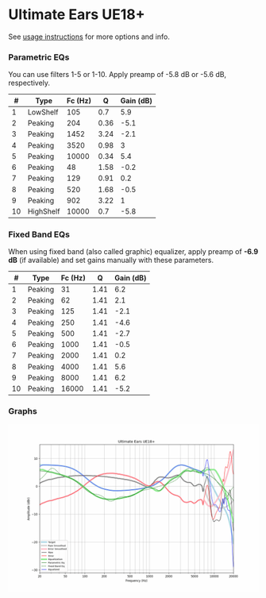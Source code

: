 # Ultimate Ears UE18+
See [usage instructions](https://github.com/jaakkopasanen/AutoEq#usage) for more options and info.

### Parametric EQs
You can use filters 1-5 or 1-10. Apply preamp of -5.8 dB or -5.6 dB, respectively.

|   # | Type      |   Fc (Hz) |    Q |   Gain (dB) |
|-----|-----------|-----------|------|-------------|
|   1 | LowShelf  |       105 | 0.7  |         5.9 |
|   2 | Peaking   |       204 | 0.36 |        -5.1 |
|   3 | Peaking   |      1452 | 3.24 |        -2.1 |
|   4 | Peaking   |      3520 | 0.98 |         3   |
|   5 | Peaking   |     10000 | 0.34 |         5.4 |
|   6 | Peaking   |        48 | 1.58 |        -0.2 |
|   7 | Peaking   |       129 | 0.91 |         0.2 |
|   8 | Peaking   |       520 | 1.68 |        -0.5 |
|   9 | Peaking   |       902 | 3.22 |         1   |
|  10 | HighShelf |     10000 | 0.7  |        -5.8 |

### Fixed Band EQs
When using fixed band (also called graphic) equalizer, apply preamp of **-6.9 dB** (if available) and set gains manually with these parameters.

|   # | Type    |   Fc (Hz) |    Q |   Gain (dB) |
|-----|---------|-----------|------|-------------|
|   1 | Peaking |        31 | 1.41 |         6.2 |
|   2 | Peaking |        62 | 1.41 |         2.1 |
|   3 | Peaking |       125 | 1.41 |        -2.1 |
|   4 | Peaking |       250 | 1.41 |        -4.6 |
|   5 | Peaking |       500 | 1.41 |        -2.7 |
|   6 | Peaking |      1000 | 1.41 |        -0.5 |
|   7 | Peaking |      2000 | 1.41 |         0.2 |
|   8 | Peaking |      4000 | 1.41 |         5.6 |
|   9 | Peaking |      8000 | 1.41 |         6.2 |
|  10 | Peaking |     16000 | 1.41 |        -5.2 |

### Graphs
![](./Ultimate%20Ears%20UE18+.png)
